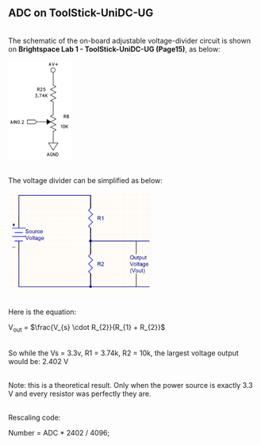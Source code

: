 ## ADC on ToolStick-UniDC-UG

<br> The schematic of the on-board adjustable voltage-divider circuit is shown on <b>Brightspace Lab 1 - ToolStick-UniDC-UG (Page15)</b>, as below:

<img src="./Sch.png" height="200px">

<br> The voltage divider can be simplified as below:

<img src="./VoltageDivider.png" height="200px">

<br> Here is the equation:

V<sub>out</sub> = $\frac{V_{s} \cdot R_{2}}{R_{1} + R_{2}}$

<br> So while the Vs = 3.3v, R1 = 3.74k, R2 = 10k, the largest voltage output would be: 2.402 V

<br> Note: this is a theoretical result. Only when the power source is exactly 3.3 V and every resistor was perfectly they are.

<br> Rescaling code:
  
  Number = ADC * 2402 / 4096;
